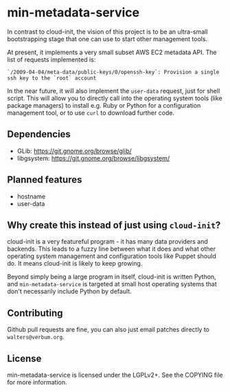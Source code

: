 min-metadata-service
====================

In contrast to cloud-init, the vision of this project is to be an
ultra-small bootstrapping stage that one can use to start other
management tools.

At present, it implements a very small subset AWS EC2 metadata API.
The list of requests implemented is:

	`/2009-04-04/meta-data/public-keys/0/openssh-key`: Provision a single ssh key to the `root` account

In the near future, it will also implement the `user-data` request,
just for shell script.  This will allow you to directly call into the
operating system tools (like package managers) to install e.g.  Ruby
or Python for a configuration management tool, or to use `curl` to
download further code.

Dependencies
------------

 * GLib: https://git.gnome.org/browse/glib/
 * libgsystem: https://git.gnome.org/browse/libgsystem/

Planned features
----------------

 * hostname
 * user-data

Why create this instead of just using `cloud-init`?
---------------------------------------------------

cloud-init is a very featureful program - it has many data providers
and backends.  This leads to a fuzzy line between what it does and
what other operating system management and configuration tools like
Puppet should do.  It means cloud-init is likely to keep growing.

Beyond simply being a large program in itself, cloud-init is written
Python, and `min-metadata-service` is targeted at small host operating
systems that don't necessarily include Python by default.

Contributing
------------

Github pull requests are fine, you can also just email patches
directly to `walters@verbum.org`.

License
-------

min-metadata-service is licensed under the LGPLv2+.  See the COPYING
file for more information.
